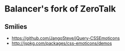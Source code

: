 # Balancer's fork of ZeroTalk

## Smilies

- https://github.com/JangoSteve/jQuery-CSSEmoticons
- http://jspkg.com/packages/css-emoticons/demos
